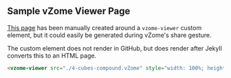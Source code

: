
## Sample vZome Viewer Page

[This page][self] has been manually created around a `vzome-viewer` custom element,
but it could easily be generated during vZome's share gesture.

The custom element does not render in GitHub, but does render after Jekyll converts this to an HTML page.
```html
<vzome-viewer src="./4-cubes-compound.vZome" style="width: 100%; height: 800;"></vzome-viewer>
```
<vzome-viewer src="./4-cubes-compound.vZome" style="width: 100%; height: 800;"></vzome-viewer>

[self]: https://vorth.github.io/vzome-sharing/2021/10/28/09-59-05-4-cubes-compound/

